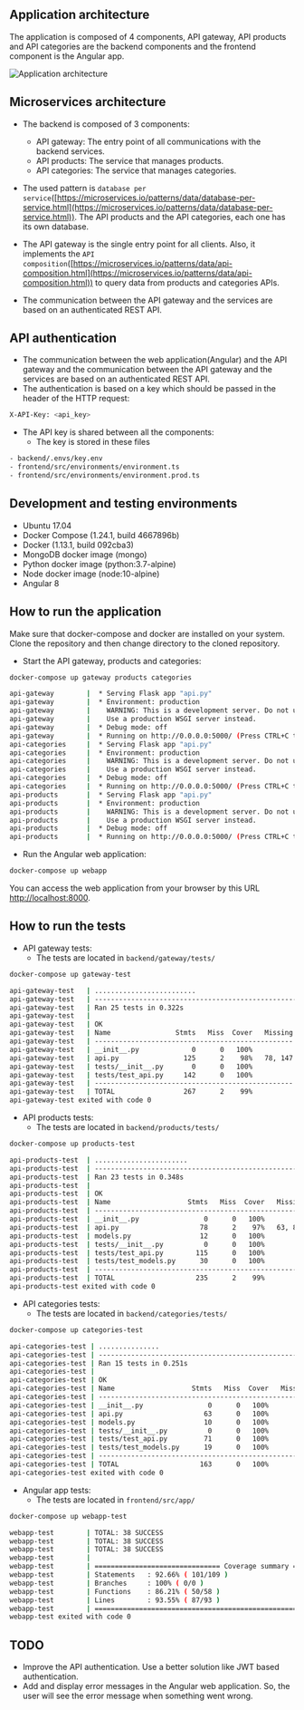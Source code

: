 ## Application architecture

The application is composed of 4 components, API gateway, API products and API categories are the backend components and the frontend component is the Angular app.

![Application architecture](https://i.imgur.com/zuEq3v6.png)

## Microservices architecture
- The backend is composed of 3 components:
  - API gateway: The entry point of all communications with the backend services.
  - API products: The service that manages products.
  - API categories: The service that manages categories.

- The used pattern is `database per service`([https://microservices.io/patterns/data/database-per-service.html](https://microservices.io/patterns/data/database-per-service.html)). The API products and the API categories, each one has its own database.

- The API gateway is the single entry point for all clients. Also, it implements the `API composition`([https://microservices.io/patterns/data/api-composition.html](https://microservices.io/patterns/data/api-composition.html)) to query data from products and categories APIs.

- The communication between the API gateway and the services are based on an authenticated REST API.

## API authentication

- The communication between the web application(Angular) and the API gateway and the communication between the API gateway and the services are based on an authenticated REST API.
- The authentication is based on a key which should be passed in the header of the HTTP request:
```sh
X-API-Key: <api_key>
```
- The API key is shared between all the components:
  - The key is stored in these files
```sh
- backend/.envs/key.env
- frontend/src/environments/environment.ts
- frontend/src/environments/environment.prod.ts
```

## Development and testing environments

  - Ubuntu 17.04
  - Docker Compose (1.24.1, build 4667896b)
  - Docker  (1.13.1, build 092cba3)
  - MongoDB docker image (mongo)
  - Python docker image (python:3.7-alpine)
  - Node docker image (node:10-alpine)
  - Angular 8


## How to run the application

Make sure that docker-compose and docker are installed on your system. Clone the repository and then change directory to the cloned repository.

- Start the API gateway, products and categories:

```sh
docker-compose up gateway products categories
```

```sh
api-gateway        |  * Serving Flask app "api.py"
api-gateway        |  * Environment: production
api-gateway        |    WARNING: This is a development server. Do not use it in a production deployment.
api-gateway        |    Use a production WSGI server instead.
api-gateway        |  * Debug mode: off
api-gateway        |  * Running on http://0.0.0.0:5000/ (Press CTRL+C to quit)
api-categories     |  * Serving Flask app "api.py"
api-categories     |  * Environment: production
api-categories     |    WARNING: This is a development server. Do not use it in a production deployment.
api-categories     |    Use a production WSGI server instead.
api-categories     |  * Debug mode: off
api-categories     |  * Running on http://0.0.0.0:5000/ (Press CTRL+C to quit)
api-products       |  * Serving Flask app "api.py"
api-products       |  * Environment: production
api-products       |    WARNING: This is a development server. Do not use it in a production deployment.
api-products       |    Use a production WSGI server instead.
api-products       |  * Debug mode: off
api-products       |  * Running on http://0.0.0.0:5000/ (Press CTRL+C to quit)
```

- Run the Angular web application:

```sh
docker-compose up webapp
```

You can access the web application from your browser by this URL [http://localhost:8000](http://localhost:8000).

## How to run the tests

- API gateway tests:
  - The tests are located in `backend/gateway/tests/`

```sh
docker-compose up gateway-test
```

```sh
api-gateway-test   | .........................
api-gateway-test   | ----------------------------------------------------------------------
api-gateway-test   | Ran 25 tests in 0.322s
api-gateway-test   |
api-gateway-test   | OK
api-gateway-test   | Name                Stmts   Miss  Cover   Missing
api-gateway-test   | -------------------------------------------------
api-gateway-test   | __init__.py             0      0   100%
api-gateway-test   | api.py                125      2    98%   78, 147
api-gateway-test   | tests/__init__.py       0      0   100%
api-gateway-test   | tests/test_api.py     142      0   100%
api-gateway-test   | -------------------------------------------------
api-gateway-test   | TOTAL                 267      2    99%
api-gateway-test exited with code 0
```

- API products tests:
  - The tests are located in `backend/products/tests/`

```sh
docker-compose up products-test
```

```sh
api-products-test  | .......................
api-products-test  | ----------------------------------------------------------------------
api-products-test  | Ran 23 tests in 0.348s
api-products-test  |
api-products-test  | OK
api-products-test  | Name                   Stmts   Miss  Cover   Missing
api-products-test  | ----------------------------------------------------
api-products-test  | __init__.py                0      0   100%
api-products-test  | api.py                    78      2    97%   63, 85
api-products-test  | models.py                 12      0   100%
api-products-test  | tests/__init__.py          0      0   100%
api-products-test  | tests/test_api.py        115      0   100%
api-products-test  | tests/test_models.py      30      0   100%
api-products-test  | ----------------------------------------------------
api-products-test  | TOTAL                    235      2    99%
api-products-test exited with code 0
```

- API categories tests:
  - The tests are located in `backend/categories/tests/`

```sh
docker-compose up categories-test
```

```sh
api-categories-test | ...............
api-categories-test | ----------------------------------------------------------------------
api-categories-test | Ran 15 tests in 0.251s
api-categories-test |
api-categories-test | OK
api-categories-test | Name                   Stmts   Miss  Cover   Missing
api-categories-test | ----------------------------------------------------
api-categories-test | __init__.py                0      0   100%
api-categories-test | api.py                    63      0   100%
api-categories-test | models.py                 10      0   100%
api-categories-test | tests/__init__.py          0      0   100%
api-categories-test | tests/test_api.py         71      0   100%
api-categories-test | tests/test_models.py      19      0   100%
api-categories-test | ----------------------------------------------------
api-categories-test | TOTAL                    163      0   100%
api-categories-test exited with code 0
```

- Angular app tests:
  - The tests are located in `frontend/src/app/`

```sh
docker-compose up webapp-test
```

```sh
webapp-test        | TOTAL: 38 SUCCESS
webapp-test        | TOTAL: 38 SUCCESS
webapp-test        | TOTAL: 38 SUCCESS
webapp-test        |
webapp-test        | =============================== Coverage summary ===============================
webapp-test        | Statements   : 92.66% ( 101/109 )
webapp-test        | Branches     : 100% ( 0/0 )
webapp-test        | Functions    : 86.21% ( 50/58 )
webapp-test        | Lines        : 93.55% ( 87/93 )
webapp-test        | ================================================================================
webapp-test exited with code 0
```

## TODO
- Improve the API authentication. Use a better solution like JWT based authentication.
- Add and display error messages in the Angular web application. So, the user will see the error message when something went wrong.
